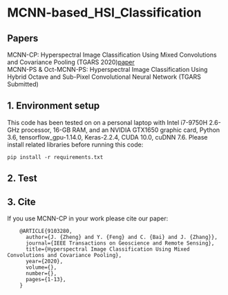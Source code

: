 # MCNN-based_HSI_Classification
## Papers
MCNN-CP: Hyperspectral Image Classification Using Mixed Convolutions and Covariance Pooling (TGARS 2020)[paper](https://ieeexplore.ieee.org/document/9103280/)  
MCNN-PS & Oct-MCNN-PS: Hyperspectral Image Classification Using Hybrid Octave and Sub-Pixel Convolutional Neural Network (TGARS Submitted)

## 1. Environment setup
This code has been tested on on a personal laptop with Intel i7-9750H 2.6-GHz processor, 16-GB RAM, and an NVIDIA GTX1650 graphic card, Python 3.6, tensorflow_gpu-1.14.0, Keras-2.2.4, CUDA 10.0, cuDNN 7.6. Please install related libraries before running this code:

    pip install -r requirements.txt

## 2. Test


## 3. Cite
If you use MCNN-CP in your work please cite our paper:

        @ARTICLE{9103280,
          author={J. {Zheng} and Y. {Feng} and C. {Bai} and J. {Zhang}},
          journal={IEEE Transactions on Geoscience and Remote Sensing}, 
          title={Hyperspectral Image Classification Using Mixed Convolutions and Covariance Pooling}, 
          year={2020},
          volume={},
          number={},
          pages={1-13},
        }
